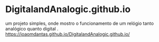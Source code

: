# DigitalandAnalogic.github.io
um projeto simples, onde mostro o funcionamento de um relógio tanto analógico quanto digital .
 https://joaomdantas.github.io/DigitalandAnalogic.github.io/
